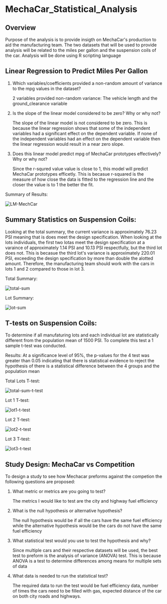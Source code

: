 # MechaCar_Statistical_Analysis

## Overview
Purpose of the analysis is to provide insigth on MechaCar's production to aid the manufacturing team. The two datasets that will be used to provide analysis will be related to the miles per gallon and the suspension coils of the car. Analysis will be done using R scripting language

## Linear Regression to Predict Miles Per Gallon
1) Which variables/coefficients provided a non-random amount of variance to the mpg    values in the dataset?

    2 variables provided non-random variance: The vehicle length and the ground_clearance variable

2) Is the slope of the linear model considered to be zero? Why or why not?

    The slope of the linear model is not considered to be zero. This is because the linear regression shows that some of the independent variables had a significant effect on the dependent variable. If none of the independent variables had an effect on the dependent variable then the linear regression would result in a near zero slope.

3) Does this linear model predict mpg of MechaCar prototypes effectively? Why or why not?

    Since the r-squred value value is close to 1, this model will predict MechaCar prototypes efficetly. This is becasue r-squared is the measure of how close the data is fitted to the regression line and the closer the value is to 1 the better the fit.

Summary of Results:

![LM-MechCar](https://user-images.githubusercontent.com/57723459/121789143-82d36f80-cba1-11eb-8b52-7ebd2e536b2a.png)

## Summary Statistics on Suspension Coils:
Looking at the total summary, the current variance is approximately 76.23 PSI meaning that is does meet the design specification. When looking at the lots individuals, the first two lotas meet the design specification at a varaince of approximately 1.14 PSI and 10.13 PSI respectfully, but the third lot does not. This is becasue the third lot's variance is approximately 220.01 PSI, exceeding the design specification by more than double the alotted amount. Therefore, the manufacturing team should work with the cars in lots 1 and 2 compared to those in lot 3.

Total Summary:

![total-sum](https://user-images.githubusercontent.com/57723459/121789148-9252b880-cba1-11eb-8795-67b2b9c00f62.png)


Lot Summary:

![lot-sum](https://user-images.githubusercontent.com/57723459/121789153-9c74b700-cba1-11eb-8f4e-ae93b37ad8e8.png)


## T-tests on Suspension Coils:
To determine if all manufaturing lots and each individual lot are statistically different from the population mean of 1500 PSI. To complete this test a 1 sample t-test was conducted.

Results:
    At a significance level of 95%, the p-values for the 4 test was greater than 0.05 indicating that there is statistical evidence to reject the hypothesis of there is a statistical difference between the 4 groups and the population mean

Total Lots T-test:

![total-sum-t-test](https://user-images.githubusercontent.com/57723459/121789156-a5fe1f00-cba1-11eb-84c0-7dddc983a2ef.png)


Lot 1 T-test:

![lot1-t-test](https://user-images.githubusercontent.com/57723459/121789157-a991a600-cba1-11eb-81a2-0369171bbc25.png)

Lot 2 T-test:

![lot2-t-test](https://user-images.githubusercontent.com/57723459/121789161-ad252d00-cba1-11eb-83f9-771847abee26.png)

Lot 3 T-test:

![lot3-t-test](https://user-images.githubusercontent.com/57723459/121789166-b2827780-cba1-11eb-8293-d9f5051a156e.png)

## Study Design: MechaCar vs Competition 
To design a study to see how Mechacar preforms against the competion the following questions are proposed:

1) What metric or metrics are you going to test?

    The metrics I would like to test are the city and highway fuel efficiency

2) What is the null hypothesis or alternative hypothesis?

    The null hypothesis would be if all the cars have the same fuel efficiency while the alternative hypothesis would be the cars do not have the same fuel efficiency

3) What statistical test would you use to test the hypothesis and why?

    Since multiple cars and their respective datasets will be used, the best test to preform is the analysis of variance (ANOVA) test. This is because ANOVA is a test to determine differences among means for multiple sets of data

3) What data is needed to run the statistical test?

    The required data to run the test would be fuel efficiency data, number of times the cars need to be filled with gas, expected distance of the car on both  city roads and highways.
